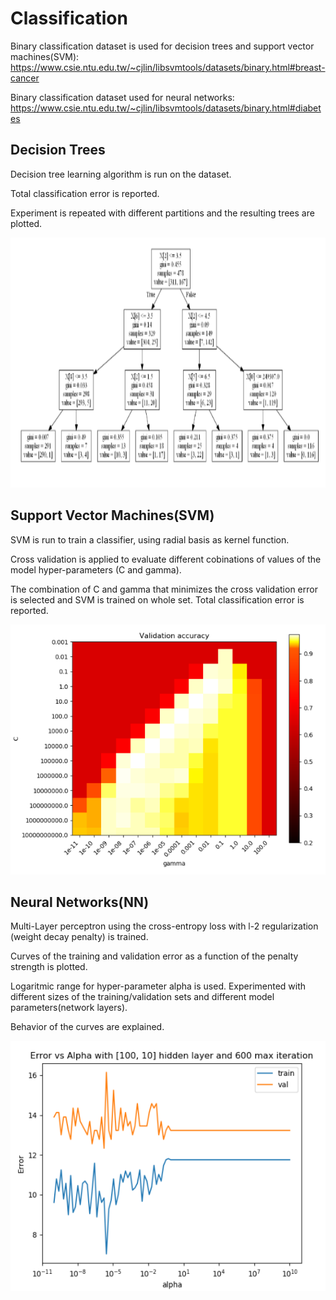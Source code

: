 # Classification
Binary classification dataset is used for decision trees and support vector machines(SVM): 
https://www.csie.ntu.edu.tw/~cjlin/libsvmtools/datasets/binary.html#breast-cancer 

Binary classification dataset used for neural networks:<br>
https://www.csie.ntu.edu.tw/~cjlin/libsvmtools/datasets/binary.html#diabetes 



## Decision Trees

Decision tree learning algorithm is run on the dataset.

Total classification error is reported. 

Experiment is repeated with different partitions and the resulting trees are plotted.


<p align="center">
<img src="https://github.com/ElifHangul/MachineLearning/blob/master/DecisionTree-SVM-NN/images/d_tree.png" width=600 height=400>
</p>


## Support Vector Machines(SVM)

SVM is run to train a classifier, using radial basis as kernel function.

Cross validation is applied to evaluate different cobinations of values of the model hyper-parameters (C and gamma).

The combination of C and gamma that minimizes the cross validation error is selected and SVM is trained on whole set. Total classification error is reported.


<p align="center">
<img src="https://github.com/ElifHangul/MachineLearning/blob/master/DecisionTree-SVM-NN/images/svm_graph.png" height=400>
</p>

## Neural Networks(NN)

Multi-Layer perceptron using the cross-entropy loss with l-2 regularization (weight decay penalty) is trained.

Curves of the training and validation error as a function of the penalty strength is plotted.

Logaritmic range for hyper-parameter alpha is used. Experimented with different sizes of the training/validation sets and different model parameters(network layers).

Behavior of the curves are explained.


<p align="center">
<img src="https://github.com/ElifHangul/MachineLearning/blob/master/DecisionTree-SVM-NN/images/mlp_graph.png" height=400>
</p>
